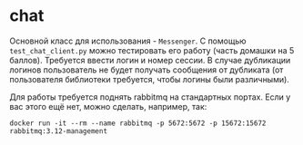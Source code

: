 # chat

Основной класс для использования - ```Messenger```.
С помощью ```test_chat_client.py``` можно тестировать его работу (часть домашки на 5 баллов). Требуется ввести логин и номер сессии. В случае дубликации логинов пользователь не будет получать сообщения от дубликата (от пользователя библиотеки требуется, чтобы логины были различными).

Для работы требуется поднять rabbitmq на стандартных портах. Если у вас этого ещё нет, можно сделать, например, так:

```
docker run -it --rm --name rabbitmq -p 5672:5672 -p 15672:15672 rabbitmq:3.12-management
```
